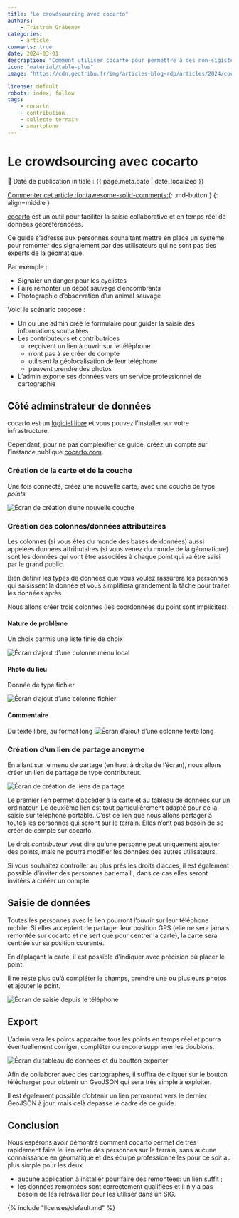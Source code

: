 ```yaml
---
title: "Le crowdsourcing avec cocarto"
authors:
    - Tristram Gräbener
categories:
    - article
comments: true
date: 2024-03-01
description: "Comment utiliser cocarto pour permettre à des non-sigistes de collecter des données sur le terrain avec uniquement un smartphone"
icon: "material/table-plus"
image: "https://cdn.geotribu.fr/img/articles-blog-rdp/articles/2024/cocarto/banner.webp"

license: default
robots: index, follow
tags:
    - cocarto
    - contribution
    - collecte terrain
    - smartphone
---
```


# Le crowdsourcing avec cocarto

:calendar: Date de publication initiale : {{ page.meta.date | date_localized }}

[Commenter cet article :fontawesome-solid-comments:](#__comments){: .md-button }
{: align=middle }

[cocarto](https://cocarto.com/) est un outil pour faciliter la saisie collaborative et en temps réel de données géoréférencées.

Ce guide s’adresse aux personnes souhaitant mettre en place un système pour remonter des signalement par des utilisateurs qui ne sont pas des experts de la géomatique.

Par exemple :

- Signaler un danger pour les cyclistes
- Faire remonter un dépôt sauvage d’encombrants
- Photographie d’observation d’un animal sauvage

Voici le scénario proposé :

- Un ou une admin créé le formulaire pour guider la saisie des informations souhaitées
- Les contributeurs et contributrices
    - reçoivent un lien à ouvrir sur le téléphone
    - n’ont pas à se créer de compte
    - utilisent la géolocalisation de leur téléphone
    - peuvent prendre des photos
- L’admin exporte ses données vers un service professionnel de cartographie

## Côté adminstrateur de données

cocarto est un [logiciel libre](https://gitlab.com/CodeursEnLiberte/cocarto/) et vous pouvez l’installer sur votre infrastructure.

Cependant, pour ne pas complexifier ce guide, créez un compte sur l’instance publique [cocarto.com](https://cocarto.com).

### Création de la carte et de la couche

Une fois connecté, créez une nouvelle carte, avec une couche de type _points_

![Écran de création d’une nouvelle couche](https://cdn.geotribu.fr/img/articles-blog-rdp/articles/2024/cocarto/nouvelle_couche.webp)

### Création des colonnes/données attributaires

Les colonnes (si vous êtes du monde des bases de données) aussi appelées données attributaires (si vous venez du monde de la géomatique) sont les données qui vont être associées à chaque point qui va être saisi par le grand public.

Bien définir les types de données que vous voulez rassurera les personnes qui saisissent la donnée et vous simplifiera grandement la tâche pour traiter les données après.

Nous allons créer trois colonnes (les coordonnées du point sont implicites).

#### Nature de problème

Un choix parmis une liste finie de choix

![Écran d’ajout d’une colonne menu local](https://cdn.geotribu.fr/img/articles-blog-rdp/articles/2024/cocarto/menu_local.webp)

#### Photo du lieu

Donnée de type fichier

![Écran d’ajout d’une colonne fichier](https://cdn.geotribu.fr/img/articles-blog-rdp/articles/2024/cocarto/fichier.webp)

#### Commentaire

Du texte libre, au format long
![Écran d’ajout d’une colonne texte long](https://cdn.geotribu.fr/img/articles-blog-rdp/articles/2024/cocarto/texte_long.webp)

### Création d’un lien de partage anonyme

En allant sur le menu de partage (en haut à droite de l’écran), nous allons créer un lien de partage de type contributeur.

![Écran de création de liens de partage](https://cdn.geotribu.fr/img/articles-blog-rdp/articles/2024/cocarto/lien_partage.webp)

Le premier lien permet d’accèder à la carte et au tableau de données sur un ordinateur. Le deuxième lien est tout particulièrement adapté pour de la saisie sur téléphone portable.
C’est ce lien que nous allons partager à toutes les personnes qui seront sur le terrain. Elles n’ont pas besoin de se créer de compte sur cocarto.

Le droit _contributeur_ veut dire qu’une personne peut uniquement ajouter des points, mais ne pourra modifier les données des autres utilisateurs.

Si vous souhaitez controller au plus près les droits d’accès, il est également possible d’inviter des personnes par email ; dans ce cas elles seront invitées à crééer un compte.

## Saisie de données

Toutes les personnes avec le lien pourront l’ouvrir sur leur téléphone mobile. Si elles acceptent de partager leur position GPS (elle ne sera jamais remontée sur cocarto et ne sert que pour centrer la carte), la carte sera centrée sur sa position courante.

En déplaçant la carte, il est possible d’indiquer avec précision où placer le point.

Il ne reste plus qu’à compléter le champs, prendre une ou plusieurs photos et ajouter le point.

![Écran de saisie depuis le téléphone](https://cdn.geotribu.fr/img/articles-blog-rdp/articles/2024/cocarto/vue_mobile.webp)

## Export

L’admin vera les points apparaitre tous les points en temps réel et pourra éventuellement corriger, compléter ou encore supprimer les doublons.

![Écran du tableau de données et du boutton exporter](https://cdn.geotribu.fr/img/articles-blog-rdp/articles/2024/cocarto/tableau_exporter.webp)

Afin de collaborer avec des cartographes, il suffira de cliquer sur le bouton télécharger pour obtenir un GeoJSON qui sera très simple à exploiter.

Il est également possible d’obtenir un lien permanent vers le dernier GeoJSON à jour, mais celà depasse le cadre de ce guide.

## Conclusion

Nous espérons avoir démontré comment cocarto permet de très rapidement faire le lien entre des personnes sur le terrain, sans aucune connaissance en géomatique et des équipe professionnelles pour ce soit au plus simple pour les deux :

- aucune application à installer pour faire des remontées: un lien suffit ;
- les données remontées sont correctement qualifiées et il n’y a pas besoin de les retravailler pour les utiliser dans un SIG.

{% include "licenses/default.md" %}
